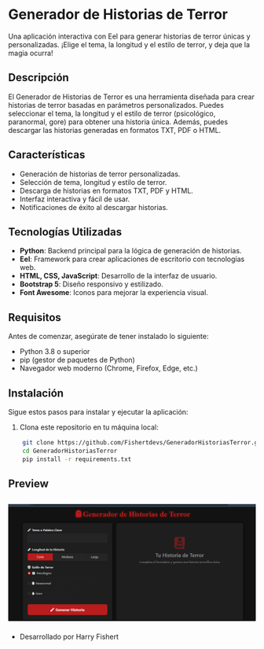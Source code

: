 # Generador de Historias de Terror

Una aplicación interactiva con Eel  para generar historias de terror únicas y personalizadas. ¡Elige el tema, la longitud y el estilo de terror, y deja que la magia ocurra!

## Descripción

El Generador de Historias de Terror es una herramienta diseñada para crear historias de terror basadas en parámetros personalizados. Puedes seleccionar el tema, la longitud y el estilo de terror (psicológico, paranormal, gore) para obtener una historia única. Además, puedes descargar las historias generadas en formatos TXT, PDF o HTML.

## Características

- Generación de historias de terror personalizadas.
- Selección de tema, longitud y estilo de terror.
- Descarga de historias en formatos TXT, PDF y HTML.
- Interfaz interactiva y fácil de usar.
- Notificaciones de éxito al descargar historias.

## Tecnologías Utilizadas

- **Python**: Backend principal para la lógica de generación de historias.
- **Eel**: Framework para crear aplicaciones de escritorio con tecnologías web.
- **HTML, CSS, JavaScript**: Desarrollo de la interfaz de usuario.
- **Bootstrap 5**: Diseño responsivo y estilizado.
- **Font Awesome**: Iconos para mejorar la experiencia visual.

## Requisitos

Antes de comenzar, asegúrate de tener instalado lo siguiente:

- Python 3.8 o superior
- pip (gestor de paquetes de Python)
- Navegador web moderno (Chrome, Firefox, Edge, etc.)

## Instalación

Sigue estos pasos para instalar y ejecutar la aplicación:

1. Clona este repositorio en tu máquina local:
```bash
    git clone https://github.com/Fishertdevs/GeneradorHistoriasTerror.git
    cd GeneradorHistoriasTerror
    pip install -r requirements.txt
```

## Preview
![alt text](image-1.png)
---
- Desarrollado por Harry Fishert
